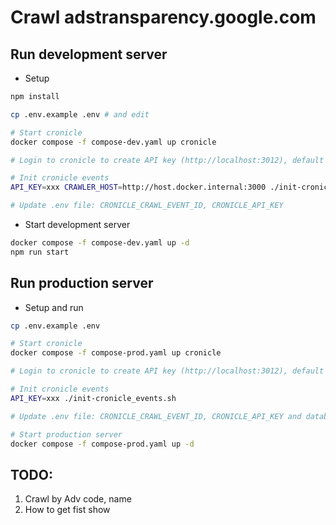 # Crawl adstransparency.google.com

## Run development server

- Setup

```bash
npm install

cp .env.example .env # and edit

# Start cronicle
docker compose -f compose-dev.yaml up cronicle

# Login to cronicle to create API key (http://localhost:3012), default user/pass: admin/admin

# Init cronicle events
API_KEY=xxx CRAWLER_HOST=http://host.docker.internal:3000 ./init-cronicle_events.sh

# Update .env file: CRONICLE_CRAWL_EVENT_ID, CRONICLE_API_KEY

```

- Start development server

```bash
docker compose -f compose-dev.yaml up -d
npm run start
```

## Run production server

- Setup and run

```bash
cp .env.example .env

# Start cronicle
docker compose -f compose-prod.yaml up cronicle

# Login to cronicle to create API key (http://localhost:3012), default user/pass: admin/admin

# Init cronicle events
API_KEY=xxx ./init-cronicle_events.sh

# Update .env file: CRONICLE_CRAWL_EVENT_ID, CRONICLE_API_KEY and database details

# Start production server
docker compose -f compose-prod.yaml up -d
```

## TODO:
1. Crawl by Adv code, name
2. How to get fist show
